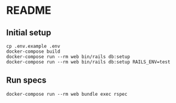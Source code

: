 # README

## Initial setup

```
cp .env.example .env
docker-compose build
docker-compose run --rm web bin/rails db:setup
docker-compose run --rm web bin/rails db:setup RAILS_ENV=test 
```

## Run specs

```
docker-compose run --rm web bundle exec rspec
```